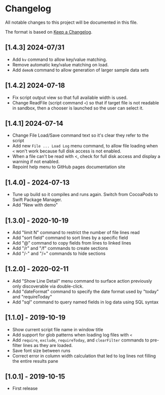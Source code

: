 # Changelog
All notable changes to this project will be documented in this file.

The format is based on [Keep a Changelog](https://keepachangelog.com/en/1.0.0/).

## [1.4.3] 2024-07/31
- Add `kv` command to allow key/value matching.
- Remove automatic key/value matching on load.
- Add `demoN` command to allow generation of larger sample data sets

## [1.4.2] 2024-07-18
- Fix script output view so that full available width is used.
- Change ReadFile (script command `<`) so that if target file is not readable in sandbox, then a chooser is launched so the user can select it.

## [1.4.1] 2024-07-14
- Change File Load/Save command text so it's clear they refer to the script
- Add new `File ... Load Log` menu command, to allow file loading when `<` won't work because full disk access is not enabled.
- When a file can't be read with <, check for full disk access and display a warning if not enabled.
- Repoint help menu to GitHub pages documentation site

## [1.4.0] - 2024-07-13
- Tune up build so it compiles and runs again. Switch from CocoaPods to Swift Package Manager.
- Add "New with demo"

## [1.3.0] - 2020-10-19
- Add "limit N" command to restrict the number of file lines read
- Add "sort field" command to sort lines by a specific field
- Add "@" command to copy fields from lines to linked lines
- Add "/r" and "/f" commands to create sections
- Add "/-" and "/=" commands to hide sections

## [1.2.0] - 2020-02-11
- Add "Show Line Detail" menu command to surface action previously only discoverable via double-click.
- Add "dateFormat" command to specify the date format used by "today" and "requireToday"
- Add "sql" command to query named fields in log data using SQL syntax

## [1.1.0] - 2019-10-19 
- Show current script file name in window title
- Add support for glob patterns when loading log files with `<`
- Add `require`, `exclude`, `requireToday`, and `clearFilter` commands to pre-filter lines as they are loaded.
- Save font size between runs
- Correct error in column width calculation that led to log lines not filling the entire results pane

## [1.0.1] - 2019-10-15
- First release
